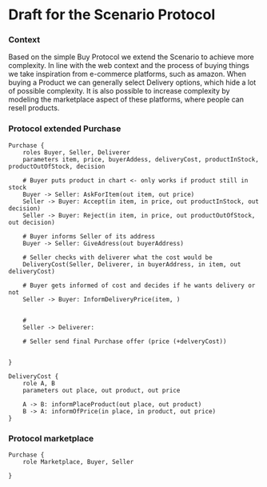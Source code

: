 # Draft for the Scenario Protocol

### Context

Based on the simple Buy Protocol we extend the Scenario to achieve more complexity.
In line with the web context and the process of buying things we take inspiration from e-commerce platforms, such as amazon.
When buying a Product we can generally select Delivery options, which hide a lot of possible complexity.
It is also possible to increase complexity by modeling the marketplace aspect of these platforms, where people can resell products.

### Protocol extended Purchase

```
Purchase {
    roles Buyer, Seller, Deliverer
    parameters item, price, buyerAddess, deliveryCost, productInStock, productOutOfStock, decision

    # Buyer puts product in chart <- only works if product still in stock
    Buyer -> Seller: AskForItem(out item, out price)
    Seller -> Buyer: Accept(in item, in price, out productInStock, out decision)
    Seller -> Buyer: Reject(in item, in price, out productOutOfStock, out decision)

    # Buyer informs Seller of its address
    Buyer -> Seller: GiveAdress(out buyerAddress)

    # Seller checks with deliverer what the cost would be
    DeliveryCost(Seller, Deliverer, in buyerAddress, in item, out deliveryCost)

    # Buyer gets informed of cost and decides if he wants delivery or not
    Seller -> Buyer: InformDeliveryPrice(item, )


    #
    Seller -> Deliverer:

    # Seller send final Purchase offer (price (+delveryCost))


}
```

```
DeliveryCost {
    role A, B
    parameters out place, out product, out price

    A -> B: informPlaceProduct(out place, out product)
    B -> A: informOfPrice(in place, in product, out price)
}
```

### Protocol marketplace

```
Purchase {
    role Marketplace, Buyer, Seller

}
```
